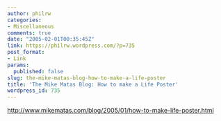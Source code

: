 ```yaml
---
author: philrw
categories:
- Miscellaneous
comments: true
date: "2005-02-01T00:35:45Z"
link: https://philrw.wordpress.com/?p=735
post_format:
- Link
params:
  published: false
slug: the-mike-matas-blog-how-to-make-a-life-poster
title: 'The Mike Matas Blog: How to make a Life Poster'
wordpress_id: 735
---
```


[http://www.mikematas.com/blog/2005/01/how-to-make-life-poster.html ](http://www.mikematas.com/blog/2005/01/how-to-make-life-poster.html)
